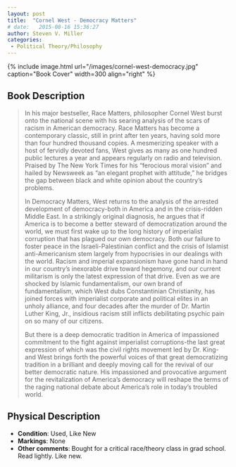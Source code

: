 ```yaml
---
layout: post
title:  "Cornel West - Democracy Matters"
# date:   2015-08-16 15:36:27
author: Steven V. Miller
categories: 
 - Political Theory/Philosophy
---
```



{% include image.html url="/images/cornel-west-democracy.jpg" caption="Book Cover" width=300 align="right" %}

## Book Description

> In his major bestseller, Race Matters, philosopher Cornel West burst onto the national scene with his searing analysis of the scars of racism in American democracy. Race Matters has become a contemporary classic, still in print after ten years, having sold more than four hundred thousand copies. A mesmerizing speaker with a host of fervidly devoted fans, West gives as many as one hundred public lectures a year and appears regularly on radio and television. Praised by The New York Times for his “ferocious moral vision” and hailed by Newsweek as “an elegant prophet with attitude,” he bridges the gap between black and white opinion about the country’s problems.
>
> In Democracy Matters, West returns to the analysis of the arrested development of democracy-both in America and in the crisis-ridden Middle East. In a strikingly original diagnosis, he argues that if America is to become a better steward of democratization around the world, we must first wake up to the long history of imperialist corruption that has plagued our own democracy. Both our failure to foster peace in the Israeli-Palestinian conflict and the crisis of Islamist anti-Americanism stem largely from hypocrisies in our dealings with the world. Racism and imperial expansionism have gone hand in hand in our country’s inexorable drive toward hegemony, and our current militarism is only the latest expression of that drive. Even as we are shocked by Islamic fundamentalism, our own brand of fundamentalism, which West dubs Constantinian Christianity, has joined forces with imperialist corporate and political elites in an unholy alliance, and four decades after the murder of Dr. Martin Luther King, Jr., insidious racism still inflicts debilitating psychic pain on so many of our citizens.
> 
> But there is a deep democratic tradition in America of impassioned commitment to the fight against imperialist corruptions-the last great expression of which was the civil rights movement led by Dr. King-and West brings forth the powerful voices of that great democratizing tradition in a brilliant and deeply moving call for the revival of our better democratic nature. His impassioned and provocative argument for the revitalization of America’s democracy will reshape the terms of the raging national debate about America’s role in today’s troubled world.



## Physical Description

- **Condition**: Used, Like New
- **Markings**: None
- **Other comments**: Bought for a critical race/theory class in grad school. Read lightly. Like new.
